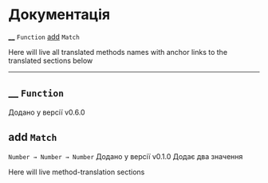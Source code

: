 # Документація

[__](#__) `Function`
[add](#add) `Match`

Here will live all translated methods names with anchor links to the translated sections below

----------

## __ `Function`
Додано у версії v0.6.0

## add `Match`
`Number → Number → Number`
Додано у версії v0.1.0
Додає два значення

Here will live method-translation sections
